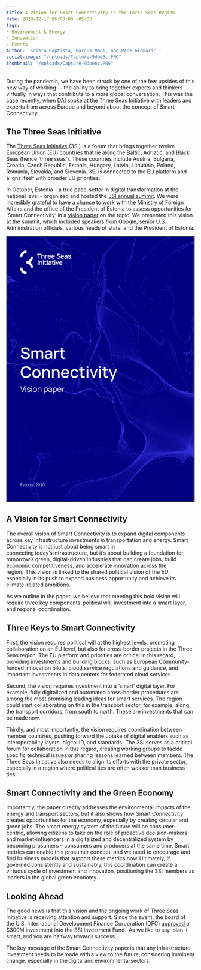 ```yaml
---
title: A Vision for Smart Connectivity in the Three Seas Region
date: 2020-12-17 06:00:00 -05:00
tags:
- Environment & Energy
- Innovation
- Events
Author: 'Krista Baptista, Margus Magi, and Rade Glomazic '
social-image: "/uploads/Capture-9dbe6c.PNG"
thumbnail: "/uploads/Capture-9dbe6c.PNG"
---
```


During the pandemic, we have been struck by one of the few upsides of this new way of working -- the ability to bring together experts and thinkers virtually in ways that contribute to a more global conversation. This was the case recently, when DAI spoke at the Three Seas Initiative with leaders and experts from across Europe and beyond about the concept of Smart Connectivity.

<!--more-->

## The Three Seas Initiative

The [Three Seas Initiative](https://3seas.eu/) (3SI) is a forum that brings together twelve European Union (EU) countries that lie along the Baltic, Adriatic, and Black Seas (hence ‘three seas’). These countries include Austria, Bulgaria, Croatia, Czech Republic, Estonia, Hungary, Latvia, Lithuania, Poland, Romania, Slovakia, and Slovenia. 3SI is connected to the EU platform and aligns itself with broader EU priorities.

In October, Estonia – a true pace-setter in digital transformation at the national level - organized and hosted the [3SI annual summit](https://3seas.eu/event/three-seas-virtual-summit). We were incredibly grateful to have a chance to work with the Ministry of Foreign Affairs and the office of the President of Estonia to assess opportunities for ‘Smart Connectivity’ in a [vision paper](https://media.voog.com/0000/0046/4166/files/Smart_Connectivity.pdf) on the topic. We presented this vision at the summit, which included speakers from Google, senior U.S. Administration officials, various heads of state, and the President of Estonia.

![Capture-9dbe6c.PNG](/uploads/Capture-9dbe6c.PNG)

## A Vision for Smart Connectivity

The overall vision of Smart Connectivity is to expand digital components across key infrastructure investments in transportation and energy. Smart Connectivity is not just about being smart in connecting today’s infrastructure, but it’s about building a foundation for tomorrow’s green, digital-driven industries that can create jobs, build economic competitiveness, and accelerate innovation across the region.  This vision is linked to the shared political vision of the EU, especially in its push to expand business opportunity and achieve its climate-related ambitions.

As we outline in the paper, we believe that meeting this bold vision will require three key components: political will, investment into a smart layer, and regional coordination.

## Three Keys to Smart Connectivity 

First, the vision requires political will at the highest levels, promoting collaboration on an EU level, but also for cross-border projects in the Three Seas region. The EU platform and priorities are critical in this regard, providing investments and building blocks, such as European Community-funded innovation pilots, cloud service regulations and guidance, and important investments in data centers for federated cloud services.

Second, the vision requires investment into a ‘smart’ digital layer. For example, fully digitalized and automated cross-border procedures are among the most promising leading ideas for smart services. The region could start collaborating on this in the transport sector, for example, along the transport corridors, from south to north. These are investments that can be made now.

Thirdly, and most importantly, the vision requires coordination between member countries, pushing forward the uptake of digital enablers such as interoperability layers, digital ID, and standards.  The 3SI serves as a critical forum for collaboration in this regard, creating working groups to tackle specific technical issues or sharing lessons learned between members. The Three Seas Initiative also needs to align its efforts with the private sector, especially in a region where political ties are often weaker than business ties.

## Smart Connectivity and the Green Economy

Importantly, the paper directly addresses the environmental impacts of the energy and transport sectors, but it also shows how Smart Connectivity creates opportunities for the economy, especially by creating circular and green jobs. The smart energy system of the future will be consumer-centric, allowing citizens to take on the role of proactive decision-makers and market-influencers in a digitalized and decentralized system by becoming prosumers – consumers and producers at the same time. Smart metrics can enable this prosumer concept, and we need to encourage and find business models that support these metrics now. Ultimately, if governed consistently and sustainably, this coordination can create a virtuous cycle of investment and innovation, positioning the 3SI members as leaders in the global green economy.

## Looking Ahead

The good news is that this vision and the ongoing work of Three Seas Initiative is receiving attention and support. Since the event, the board of the U.S. International Development Finance Corporation (DFC) [approved ](https://3seas.eu/media/news/usd300-million-for-the-three-seas-fund-by-dfc)a $300M investment into the 3SI Investment Fund.  As we like to say, plan it smart, and you are halfway towards success.

The key message of the Smart Connectivity paper is that any infrastructure investment needs to be made with a view to the future, considering imminent change, especially in the digital and environmental sectors.